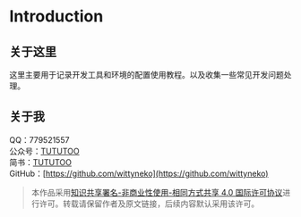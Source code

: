# Introduction

## 关于这里

这里主要用于记录开发工具和环境的配置使用教程。以及收集一些常见开发问题处理。

## 关于我

QQ：779521557  
公众号：[TUTUTOO](https://mp.weixin.qq.com/mp/profile_ext?action=home&__biz=MzU4NDIyNTExNw==&scene=124#wechat_redirect)  
简书：[TUTUTOO](https://www.jianshu.com/u/4025214b6abd)  
GitHub：[https://github.com/wittyneko](https://github.com/wittyneko)



> 本作品采用[知识共享署名-非商业性使用-相同方式共享 4.0 国际许可协议](http://creativecommons.org/licenses/by-nc-sa/4.0/)进行许可。转载请保留作者及原文链接，后续内容默认采用该许可。

